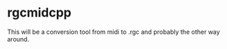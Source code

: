 rgcmidcpp
=========

This will be a conversion tool from midi to .rgc and probably the other way around.
